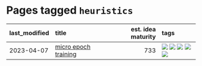 # Pages tagged `heuristics`

|last_modified|title|est. idea maturity|tags
|:---|:---|---:|:---|
|2023-04-07|[micro epoch training](../micro-epoch.md)|733|[![](https://img.shields.io/badge/tag-augmentation-deeba9)](../tags/augmentation.md) [![](https://img.shields.io/badge/tag-dataset-c4fb38)](../tags/dataset.md) [![](https://img.shields.io/badge/tag-heuristics-c456a9)](../tags/heuristics.md) [![](https://img.shields.io/badge/tag-tooling-1614f8)](../tags/tooling.md) [![](https://img.shields.io/badge/tag-training-1043a5)](../tags/training.md)|